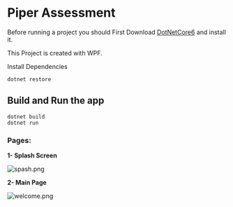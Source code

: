 # Piper Assessment

Before running a project you should First Download [DotNetCore6](https://dotnet.microsoft.com/en-us/download/dotnet/6.0) and install it.

This Project is created with WPF.

Install Dependencies

```
dotnet restore
```

## Build and Run the app

```
dotnet build
dotnet run 
```

### Pages:

**1- Splash Screen**

![spash.png](D:\Development\Misc\PiperAssessment\docs\spash.png)



**2- Main Page**

![welcome.png](D:\Development\Misc\PiperAssessment\docs\welcome.png)
